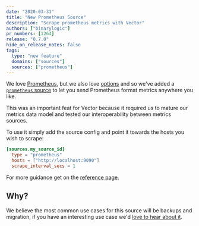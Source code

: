 ```yaml
---
date: "2020-03-31"
title: "New Prometheus Source"
description: "Scrape prometheus metrics with Vector"
authors: ["binarylogic"]
pr_numbers: [1264]
release: "0.7.0"
hide_on_release_notes: false
tags:
  type: "new feature"
  domains: ["sources"]
  sources: ["prometheus"]
---
```


We love [Prometheus][urls.prometheus], but we also love [options](https://www.mms.com/en-us/shop/single-color)
and so we've added a [`prometheus` source][docs.sources.prometheus] to let you
send Prometheus format metrics anywhere you like.

<!--more-->

This was an important feat for Vector because it required us to mature our
metrics data model and tested our interoperability between metrics sources.

To use it simply add the source config and point it towards the hosts you wish
to scrape:

```toml
[sources.my_source_id]
  type = "prometheus"
  hosts = ["http://localhost:9090"]
  scrape_interval_secs = 1
```

For more guidance get on the [reference page][docs.sources.prometheus].

## Why?

We believe the most common use cases for this source will be backups and
migration, if you have an interesting use case we'd [love to hear about it][urls.vector_chat].

[docs.sources.prometheus]: /docs/reference/sources/prometheus/
[urls.prometheus]: https://prometheus.io/
[urls.vector_chat]: https://chat.vector.dev
